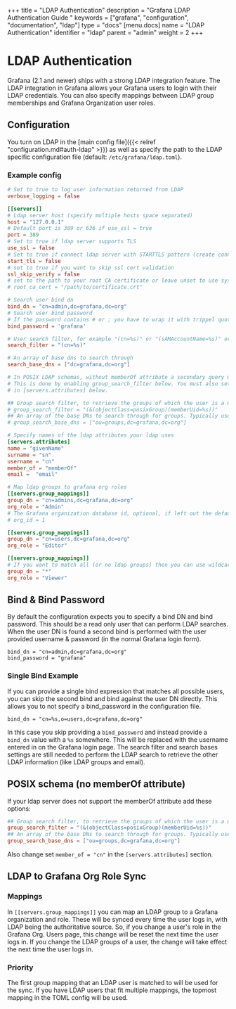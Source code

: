 +++
title = "LDAP Authentication"
description = "Grafana LDAP Authentication Guide "
keywords = ["grafana", "configuration", "documentation", "ldap"]
type = "docs"
[menu.docs]
name = "LDAP Authentication"
identifier = "ldap"
parent = "admin"
weight = 2
+++

# LDAP Authentication

Grafana (2.1 and newer) ships with a strong LDAP integration feature. The LDAP integration in Grafana allows your
Grafana users to login with their LDAP credentials. You can also specify mappings between LDAP
group memberships and Grafana Organization user roles.

## Configuration
You turn on LDAP in the [main config file]({{< relref "configuration.md#auth-ldap" >}}) as well as specify the path to the LDAP
specific configuration file (default: `/etc/grafana/ldap.toml`).

### Example config

```toml
# Set to true to log user information returned from LDAP
verbose_logging = false

[[servers]]
# Ldap server host (specify multiple hosts space separated)
host = "127.0.0.1"
# Default port is 389 or 636 if use_ssl = true
port = 389
# Set to true if ldap server supports TLS
use_ssl = false
# Set to true if connect ldap server with STARTTLS pattern (create connection in insecure, then upgrade to secure connection with TLS)
start_tls = false
# set to true if you want to skip ssl cert validation
ssl_skip_verify = false
# set to the path to your root CA certificate or leave unset to use system defaults
# root_ca_cert = "/path/to/certificate.crt"

# Search user bind dn
bind_dn = "cn=admin,dc=grafana,dc=org"
# Search user bind password
# If the password contains # or ; you have to wrap it with trippel quotes. Ex """#password;"""
bind_password = 'grafana'

# User search filter, for example "(cn=%s)" or "(sAMAccountName=%s)" or "(uid=%s)"
search_filter = "(cn=%s)"

# An array of base dns to search through
search_base_dns = ["dc=grafana,dc=org"]

# In POSIX LDAP schemas, without memberOf attribute a secondary query must be made for groups.
# This is done by enabling group_search_filter below. You must also set member_of= "cn"
# in [servers.attributes] below.

## Group search filter, to retrieve the groups of which the user is a member (only set if memberOf attribute is not available)
# group_search_filter = "(&(objectClass=posixGroup)(memberUid=%s))"
## An array of the base DNs to search through for groups. Typically uses ou=groups
# group_search_base_dns = ["ou=groups,dc=grafana,dc=org"]

# Specify names of the ldap attributes your ldap uses
[servers.attributes]
name = "givenName"
surname = "sn"
username = "cn"
member_of = "memberOf"
email =  "email"

# Map ldap groups to grafana org roles
[[servers.group_mappings]]
group_dn = "cn=admins,dc=grafana,dc=org"
org_role = "Admin"
# The Grafana organization database id, optional, if left out the default org (id 1) will be used
# org_id = 1

[[servers.group_mappings]]
group_dn = "cn=users,dc=grafana,dc=org"
org_role = "Editor"

[[servers.group_mappings]]
# If you want to match all (or no ldap groups) then you can use wildcard
group_dn = "*"
org_role = "Viewer"

```

## Bind & Bind Password

By default the configuration expects you to specify a bind DN and bind password. This should be a read only user that can perform LDAP searches.
When the user DN is found a second bind is performed with the user provided username & password (in the normal Grafana login form).

```
bind_dn = "cn=admin,dc=grafana,dc=org"
bind_password = "grafana"
```

### Single Bind Example

If you can provide a single bind expression that matches all possible users, you can skip the second bind and bind against the user DN directly.
This allows you to not specify a bind_password in the configuration file.

```
bind_dn = "cn=%s,o=users,dc=grafana,dc=org"
```

In this case you skip providing a `bind_password` and instead provide a `bind_dn` value with a `%s` somewhere. This will be replaced with the username entered in on the Grafana login page.
The search filter and search bases settings are still needed to perform the LDAP search to retrieve the other LDAP information (like LDAP groups and email).

## POSIX schema (no memberOf attribute)
If your ldap server does not support the memberOf attribute add these options:

```toml
## Group search filter, to retrieve the groups of which the user is a member (only set if memberOf attribute is not available)
group_search_filter = "(&(objectClass=posixGroup)(memberUid=%s))"
## An array of the base DNs to search through for groups. Typically uses ou=groups
group_search_base_dns = ["ou=groups,dc=grafana,dc=org"]
```

Also change set `member_of = "cn"` in the `[servers.attributes]` section.


## LDAP to Grafana Org Role Sync

### Mappings
In `[[servers.group_mappings]]` you can map an LDAP group to a Grafana organization
and role.  These will be synced every time the user logs in, with LDAP being
the authoritative source.  So, if you change a user's role in the Grafana Org.
Users page, this change will be reset the next time the user logs in. If you
change the LDAP groups of a user, the change will take effect the next
time the user logs in.

### Priority
The first group mapping that an LDAP user is matched to will be used for the sync. If you have LDAP users that fit multiple mappings, the topmost mapping in the TOML config will be used.



